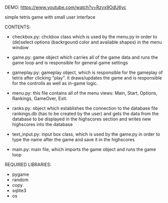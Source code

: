 DEMO: https://www.youtube.com/watch?v=Rzyx9OdU6yc

simple tetris game with small user interface

CONTENTS:

- checkbox.py: chckbox class which is used by the menu.py in order to (de)select options (backrgound color and available shapes) in the menu window

- game.py: game object which carries all of the game data and runs the game loop and is responsible for general game settings

- gameplay.py: gameplay object, which is responsible for the gameplay of tetris after clicking "play".
it draws/updates the game and is responsible for the controlls as well as in-game logic.

- menu.py: this file contains all of the menu views: Main, Start, Options, Rankings, GameOver, Exit.

- ranks.py: object which establishes the connection to the database file rankings.db (has to be created by the user) and
gets the data from the database to be displayed in the highscores section and writes new highscores into the database

- text_input.py: input box class, which is used by the game.py in order to type the name after the game and save it in the highscores

- main.py: main file, which imports the game object and runs the game loop


REQUIRED LIBRARIES:

- pygame
- random
- copy
- sqlite3
- os
